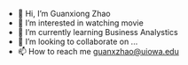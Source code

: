 - 👋 Hi, I’m Guanxiong Zhao
- 👀 I’m interested in watching movie
- 🌱 I’m currently learning Business Analystics
- 💞️ I’m looking to collaborate on ...
- 📫 How to reach me guanxzhao@uiowa.edu

<!---
zhao991230/zhao991230 is a ✨ special ✨ repository because its `README.md` (this file) appears on your GitHub profile.
You can click the Preview link to take a look at your changes.
--->
